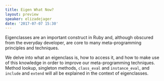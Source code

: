 ```yaml
---
title: Eigen What Now?
layout: preview
speaker: elizadejager
date: '2017-07-07 15:30'
---
```


Eigenclasses are an important construct in Ruby and, although obscured from the everyday developer, are core to many meta-programming principles and techniques.

We delve into what an eigenclass is, how to access it, and how to make use of this knowledge in order to improve our meta-programming techniques. Method lookup, singleton methods, `class_eval` and `instance_eval`, and `include` and `extend` will all be explained in the context of eigenclasses.
